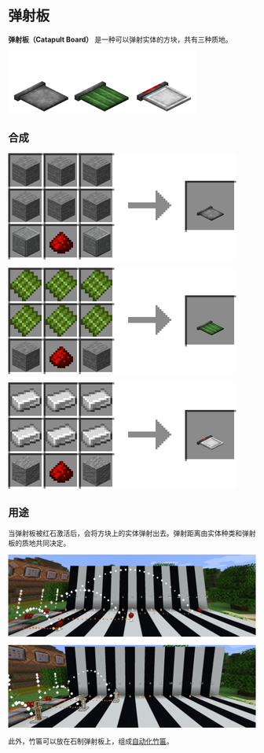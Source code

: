# 弹射板

**弹射板（Catapult Board）** 是一种可以弹射实体的方块，共有三种质地。

![&#x4E09;&#x79CD;&#x4E0D;&#x540C;&#x8D28;&#x5730;&#x7684;&#x5F39;&#x5C04;&#x677F;](../.gitbook/assets/catapult_board.png)

## 合成

![&#x4EFB;&#x610F;&#x77F3;&#x5934; \* 2 + &#x77F3;&#x5934; \* 6 + &#x7EA2;&#x77F3;&#x7C89; \* 1 &#x2192; &#x77F3;&#x5236;&#x5F39;&#x5C04;&#x677F; \* 1](../.gitbook/assets/stone_catapult_board_recipe.png)

![&#x4EFB;&#x610F;&#x77F3;&#x5934; \* 2 + &#x7AF9;&#x677F; \* 6 + &#x7EA2;&#x77F3;&#x7C89; \* 1 &#x2192; &#x7AF9;&#x5236;&#x5F39;&#x5C04;&#x677F; \* 1](../.gitbook/assets/bamboo_catapult_board_recipe.png)

![&#x4EFB;&#x610F;&#x77F3;&#x5934; \* 2 + &#x94C1;&#x952D; \* 6 + &#x7EA2;&#x77F3;&#x7C89; \* 1 &#x2192; &#x94C1;&#x5236;&#x5F39;&#x5C04;&#x677F; \* 1](../.gitbook/assets/iron_catapult_board_recipe.png)

## 用途

当弹射板被红石激活后，会将方块上的实体弹射出去。弹射距离由实体种类和弹射板的质地共同决定。

![&#x7269;&#x54C1;&#x5B9E;&#x4F53;&#x7684;&#x5F39;&#x5C04;&#x8DDD;&#x79BB;&#xFF08;&#x4F9B;&#x56FE;&#xFF1A;MalayP&#xFF09;](../.gitbook/assets/catapult_board_0.png)

![&#x751F;&#x7269;&#x5B9E;&#x4F53;&#x7684;&#x5F39;&#x5C04;&#x8DDD;&#x79BB;&#xFF08;&#x4F9B;&#x56FE;&#xFF1A;MalayP&#xFF09;](../.gitbook/assets/catapult_board_1.png)

此外，竹匾可以放在石制弹射板上，组成[自动化竹匾](https://github.com/RoitoLeonine/After-the-Drizzle-Document/tree/d7c6ededfe3db16e8a95a3484ff5a4b4b4093472/blocks-items/blocks-items/bamboo-tray.md)。

